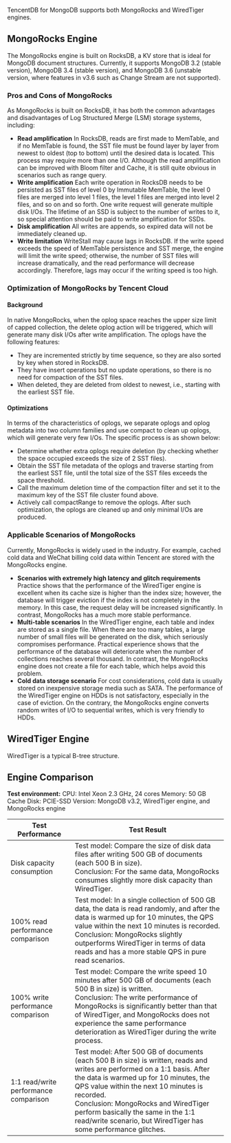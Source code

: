 TencentDB for MongoDB supports both MongoRocks and WiredTiger engines.

## MongoRocks Engine
The MongoRocks engine is built on RocksDB, a KV store that is ideal for MongoDB document structures.
Currently, it supports MongoDB 3.2 (stable version), MongoDB 3.4 (stable version), and MongoDB 3.6 (unstable version, where features in v3.6 such as Change Stream are not supported).

### Pros and Cons of MongoRocks
As MongoRocks is built on RocksDB, it has both the common advantages and disadvantages of Log Structured Merge (LSM) storage systems, including:

- **Read amplification**
In RocksDB, reads are first made to MemTable, and if no MemTable is found, the SST file must be found layer by layer from newest to oldest (top to bottom) until the desired data is located. This process may require more than one I/O. Although the read amplification can be improved with Bloom filter and Cache, it is still quite obvious in scenarios such as range query.
- **Write amplification**
Each write operation in RocksDB needs to be persisted as SST files of level 0 by Immutable MemTable, the level 0 files are merged into level 1 files, the level 1 files are merged into level 2 files, and so on and so forth. One write request will generate multiple disk I/Os. The lifetime of an SSD is subject to the number of writes to it, so special attention should be paid to write amplification for SSDs.
- **Disk amplification**
All writes are appends, so expired data will not be immediately cleaned up.
- **Write limitation**
WriteStall may cause lags in RocksDB. If the write speed exceeds the speed of MemTable persistence and SST merge, the engine will limit the write speed; otherwise, the number of SST files will increase dramatically, and the read performance will decrease accordingly. Therefore, lags may occur if the writing speed is too high.

### Optimization of MongoRocks by Tencent Cloud
#### Background
In native MongoRocks, when the oplog space reaches the upper size limit of capped collection, the delete oplog action will be triggered, which will generate many disk I/Os after write amplification. The oplogs have the following features:
- They are incremented strictly by time sequence, so they are also sorted by key when stored in RocksDB.
- They have insert operations but no update operations, so there is no need for compaction of the SST files.
- When deleted, they are deleted from oldest to newest, i.e., starting with the earliest SST file.

#### Optimizations
In terms of the characteristics of oplogs, we separate oplogs and oplog metadata into two column families and use compact to clean up oplogs, which will generate very few I/Os. The specific process is as shown below:
- Determine whether extra oplogs require deletion (by checking whether the space occupied exceeds the size of 2 SST files).
- Obtain the SST file metadata of the oplogs and traverse starting from the earliest SST file, until the total size of the SST files exceeds the space threshold.
- Call the maximum deletion time of the compaction filter and set it to the maximum key of the SST file cluster found above.
- Actively call compactRange to remove the oplogs. After such optimization, the oplogs are cleaned up and only minimal I/Os are produced.

### Applicable Scenarios of MongoRocks
Currently, MongoRocks is widely used in the industry. For example, cached cold data and WeChat billing cold data within Tencent are stored with the MongoRocks engine.
- **Scenarios with extremely high latency and glitch requirements**
Practice shows that the performance of the WiredTiger engine is excellent when its cache size is higher than the index size; however, the database will trigger eviction if the index is not completely in the memory. In this case, the request delay will be increased significantly. In contrast, MongoRocks has a much more stable performance.
- **Multi-table scenarios**
In the WiredTiger engine, each table and index are stored as a single file. When there are too many tables, a large number of small files will be generated on the disk, which seriously compromises performance. Practical experience shows that the performance of the database will deteriorate when the number of collections reaches several thousand. In contrast, the MongoRocks engine does not create a file for each table, which helps avoid this problem.
- **Cold data storage scenario**
For cost considerations, cold data is usually stored on inexpensive storage media such as SATA. The performance of the WiredTiger engine on HDDs is not satisfactory, especially in the case of eviction. On the contrary, the MongoRocks engine converts random writes of I/O to sequential writes, which is very friendly to HDDs.

## WiredTiger Engine
WiredTiger is a typical B-tree structure.

## Engine Comparison
**Test environment:**
CPU: Intel Xeon 2.3 GHz, 24 cores
Memory: 50 GB Cache
Disk: PCIE-SSD
Version: MongoDB v3.2, WiredTiger engine, and MongoRocks engine

| Test Performance | Test Result | 
|---------|---------|
| Disk capacity consumption | Test model: Compare the size of disk data files after writing 500 GB of documents (each 500 B in size). <br>Conclusion: For the same data, MongoRocks consumes slightly more disk capacity than WiredTiger. | 
| 100% read performance comparison | Test model: In a single collection of 500 GB data, the data is read randomly, and after the data is warmed up for 10 minutes, the QPS value within the next 10 minutes is recorded. <br>Conclusion: MongoRocks slightly outperforms WiredTiger in terms of data reads and has a more stable QPS in pure read scenarios. | 
| 100% write performance comparison | Test model: Compare the write speed 10 minutes after 500 GB of documents (each 500 B in size) is written. <br>Conclusion: The write performance of MongoRocks is significantly better than that of WiredTiger, and MongoRocks does not experience the same performance deterioration as WiredTiger during the write process. | 
| 1:1 read/write performance comparison | Test model: After 500 GB of documents (each 500 B in size) is written, reads and writes are performed on a 1:1 basis. After the data is warmed up for 10 minutes, the QPS value within the next 10 minutes is recorded. <br>Conclusion: MongoRocks and WiredTiger perform basically the same in the 1:1 read/write scenario, but WiredTiger has some performance glitches. | 

